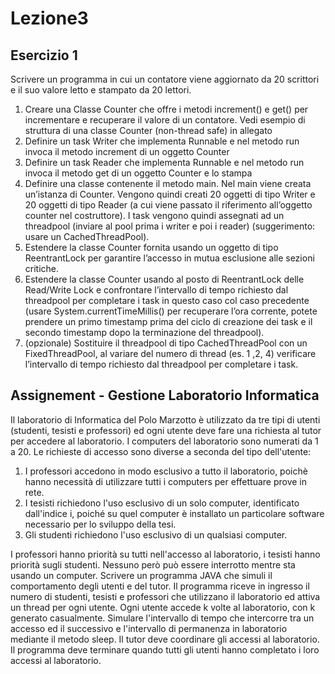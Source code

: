 # Lezione3

## Esercizio 1

Scrivere un programma in cui un contatore viene aggiornato da 20 scrittori e il suo valore letto e
stampato da 20 lettori.
1. Creare una Classe Counter che offre i metodi increment() e get() per incrementare e
recuperare il valore di un contatore. Vedi esempio di struttura di una classe Counter
(non-thread safe) in allegato
2. Definire un task Writer che implementa Runnable e nel metodo run invoca il metodo
increment di un oggetto Counter
3. Definire un task Reader che implementa Runnable e nel metodo run invoca il metodo get
di un oggetto Counter e lo stampa
4. Definire una classe contenente il metodo main. Nel main viene creata un’istanza di
Counter. Vengono quindi creati 20 oggetti di tipo Writer e 20 oggetti di tipo Reader (a cui
viene passato il riferimento all’oggetto counter nel costruttore). I task vengono quindi
assegnati ad un threadpool (inviare al pool prima i writer e poi i reader) (suggerimento:
usare un CachedThreadPool).
5. Estendere la classe Counter fornita usando un oggetto di tipo ReentrantLock per garantire
l’accesso in mutua esclusione alle sezioni critiche.
6. Estendere la classe Counter usando al posto di ReentrantLock delle Read/Write Lock e
confrontare l’intervallo di tempo richiesto dal threadpool per completare i task in questo
caso col caso precedente (usare System.currentTimeMillis() per recuperare l’ora corrente,
potete prendere un primo timestamp prima del ciclo di creazione dei task e il secondo
timestamp dopo la terminazione del threadpool).
7. (opzionale) Sostituire il threadpool di tipo CachedThreadPool con un FixedThreadPool, al
variare del numero di thread (es. 1 ,2, 4) verificare l’intervallo di tempo richiesto dal
threadpool per completare i task.

## Assignement - Gestione Laboratorio Informatica

Il laboratorio di Informatica del Polo Marzotto è utilizzato da tre tipi di utenti (studenti, tesisti e professori) ed ogni utente deve fare una richiesta al tutor per accedere al laboratorio. I computers del laboratorio sono numerati da 1 a 20. Le richieste di accesso sono diverse a seconda del tipo dell'utente:
1. I professori accedono in modo esclusivo a tutto il laboratorio, poichè hanno necessità di utilizzare tutti i computers per effettuare prove in rete.
2. I tesisti richiedono l'uso esclusivo di un solo computer, identificato dall'indice i, poiché su quel computer è installato un particolare software necessario per lo sviluppo della tesi.
3. Gli studenti richiedono l'uso esclusivo di un qualsiasi computer.

I professori hanno priorità su tutti nell'accesso al laboratorio, i tesisti hanno priorità sugli studenti. Nessuno però può essere interrotto mentre sta usando un computer.
Scrivere un programma JAVA che simuli il comportamento degli utenti e del tutor. Il programma riceve in ingresso il numero di studenti, tesisti e professori che utilizzano il laboratorio ed attiva un thread per ogni utente. Ogni utente accede k volte al laboratorio, con k generato casualmente. Simulare l'intervallo di tempo che intercorre tra un accesso ed il successivo e l'intervallo di permanenza in laboratorio mediante il metodo sleep. Il tutor deve coordinare gli accessi al laboratorio. Il programma deve terminare quando tutti gli utenti hanno completato i loro accessi al laboratorio.
